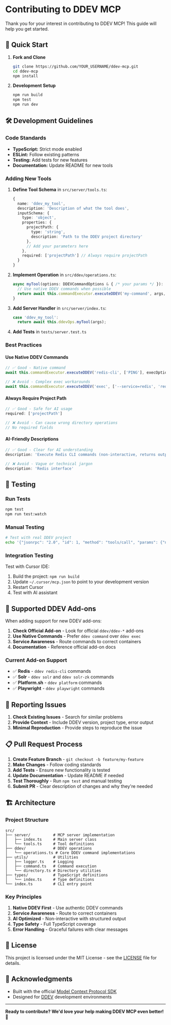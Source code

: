 # Contributing to DDEV MCP

Thank you for your interest in contributing to DDEV MCP! This guide will help you get started.

## 🚀 Quick Start

1. **Fork and Clone**
   ```bash
   git clone https://github.com/YOUR_USERNAME/ddev-mcp.git
   cd ddev-mcp
   npm install
   ```

2. **Development Setup**
   ```bash
   npm run build
   npm test
   npm run dev
   ```

## 🛠️ Development Guidelines

### **Code Standards**
- **TypeScript:** Strict mode enabled
- **ESLint:** Follow existing patterns
- **Testing:** Add tests for new features
- **Documentation:** Update README for new tools

### **Adding New Tools**

1. **Define Tool Schema** in `src/server/tools.ts`:
   ```typescript
   {
     name: 'ddev_my_tool',
     description: 'Description of what the tool does',
     inputSchema: {
       type: 'object',
       properties: {
         projectPath: {
           type: 'string',
           description: 'Path to the DDEV project directory'
         },
         // Add your parameters here
       },
       required: ['projectPath'] // Always require projectPath
     }
   }
   ```

2. **Implement Operation** in `src/ddev/operations.ts`:
   ```typescript
   async myTool(options: DDEVCommandOptions & { /* your params */ }): Promise<CommandResult> {
     // Use native DDEV commands when possible
     return await this.commandExecutor.executeDDEV('my-command', args, execOptions);
   }
   ```

3. **Add Server Handler** in `src/server/index.ts`:
   ```typescript
   case 'ddev_my_tool':
     return await this.ddevOps.myTool(args);
   ```

4. **Add Tests** in `tests/server.test.ts`

### **Best Practices**

#### **Use Native DDEV Commands**
```typescript
// ✅ Good - Native command
await this.commandExecutor.executeDDEV('redis-cli', ['PING'], execOptions);

// ❌ Avoid - Complex exec workarounds
await this.commandExecutor.executeDDEV('exec', ['--service=redis', 'redis-cli', 'PING'], execOptions);
```

#### **Always Require Project Path**
```typescript
// ✅ Good - Safe for AI usage
required: ['projectPath']

// ❌ Avoid - Can cause wrong directory operations
// No required fields
```

#### **AI-Friendly Descriptions**
```typescript
// ✅ Good - Clear for AI understanding
description: 'Execute Redis CLI commands (non-interactive, returns output)'

// ❌ Avoid - Vague or technical jargon
description: 'Redis interface'
```

## 🧪 Testing

### **Run Tests**
```bash
npm test
npm run test:watch
```

### **Manual Testing**
```bash
# Test with real DDEV project
echo '{"jsonrpc": "2.0", "id": 1, "method": "tools/call", "params": {"name": "ddev_status", "arguments": {"projectPath": "/path/to/project"}}}' | node dist/index.js
```

### **Integration Testing**
Test with Cursor IDE:
1. Build the project: `npm run build`
2. Update `~/.cursor/mcp.json` to point to your development version
3. Restart Cursor
4. Test with AI assistant

## 📝 Supported DDEV Add-ons

When adding support for new DDEV add-ons:

1. **Check Official Add-on** - Look for official `ddev/ddev-*` add-ons
2. **Use Native Commands** - Prefer `ddev command` over `ddev exec`
3. **Service Awareness** - Route commands to correct containers
4. **Documentation** - Reference official add-on docs

### **Current Add-on Support**
- ✅ **Redis** - `ddev redis-cli` commands
- ✅ **Solr** - `ddev solr` and `ddev solr-zk` commands
- ✅ **Platform.sh** - `ddev platform` commands
- ✅ **Playwright** - `ddev playwright` commands

## 🐛 Reporting Issues

1. **Check Existing Issues** - Search for similar problems
2. **Provide Context** - Include DDEV version, project type, error output
3. **Minimal Reproduction** - Provide steps to reproduce the issue

## 📋 Pull Request Process

1. **Create Feature Branch** - `git checkout -b feature/my-feature`
2. **Make Changes** - Follow coding standards
3. **Add Tests** - Ensure new functionality is tested
4. **Update Documentation** - Update README if needed
5. **Test Thoroughly** - Run `npm test` and manual testing
6. **Submit PR** - Clear description of changes and why they're needed

## 🏗️ Architecture

### **Project Structure**
```
src/
├── server/          # MCP server implementation
│   ├── index.ts     # Main server class
│   └── tools.ts     # Tool definitions
├── ddev/            # DDEV operations
│   └── operations.ts # Core DDEV command implementations
├── utils/           # Utilities
│   ├── logger.ts    # Logging
│   ├── command.ts   # Command execution
│   └── directory.ts # Directory utilities
├── types/           # TypeScript definitions
│   └── index.ts     # Type definitions
└── index.ts         # CLI entry point
```

### **Key Principles**
1. **Native DDEV First** - Use authentic DDEV commands
2. **Service Awareness** - Route to correct containers
3. **AI Optimized** - Non-interactive with structured output
4. **Type Safety** - Full TypeScript coverage
5. **Error Handling** - Graceful failures with clear messages

## 📄 License

This project is licensed under the MIT License - see the [LICENSE](LICENSE) file for details.

## 🙏 Acknowledgments

- Built with the official [Model Context Protocol SDK](https://github.com/modelcontextprotocol/typescript-sdk)
- Designed for [DDEV](https://ddev.readthedocs.io/) development environments

---

**Ready to contribute? We'd love your help making DDEV MCP even better!** 🚀
